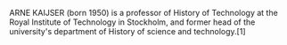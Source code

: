 ARNE KAIJSER (born 1950) is a professor of History of Technology at the Royal Institute of Technology in Stockholm, and former head of the university's department of History of science and technology.[1]

